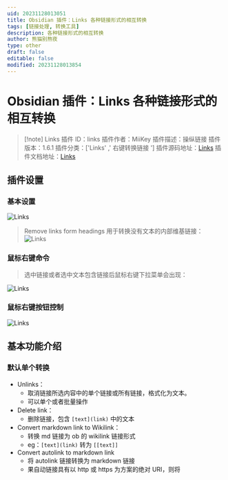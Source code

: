 ```yaml
---
uid: 20231128013051
title: Obsidian 插件：Links 各种链接形式的相互转换
tags: [链接处理, 转换工具]
description: 各种链接形式的相互转换
author: 熊猫别熬夜
type: other
draft: false
editable: false
modified: 20231128013854
---
```


# Obsidian 插件：Links 各种链接形式的相互转换

> [!note] Links
> 插件 ID：links
> 插件作者：MiiKey
> 插件描述：操纵链接
> 插件版本：1.6.1
> 插件分类：['Links' ,' 右键转换链接 ']
> 插件源码地址：[Links](https://github.com/mii-key/obsidian-links)
> 插件文档地址：[Links](https://github.com/mii-key/obsidian-links)

## 插件设置

### 基本设置

![Links](https://cdn.pkmer.cn/images/Pasted%20image%2020231128012217.png!pkmer)

> Remove links form headings 用于转换没有文本的内部维基链接：
> ![Links](https://cdn.pkmer.cn/images/Pasted%20image%2020231128012839.png!pkmer)

### 鼠标右键命令

> 选中链接或者选中文本包含链接后鼠标右键下拉菜单会出现：

![Links](https://cdn.pkmer.cn/images/Pasted%20image%2020231128005016.png!pkmer)

### 鼠标右键按钮控制

![Links](https://cdn.pkmer.cn/images/Pasted%20image%2020231128012242.png!pkmer)

## 基本功能介绍

### 默认单个转换

- Unlinks：
	- 取消链接所选内容中的单个链接或所有链接，格式化为文本。
	- 可以单个或者批量操作
- Delete link：
	- 删除链接，包含 `[text](link)` 中的文本
- Convert markdown link to Wikilink：
	- 转换 md 链接为 ob 的 wikilink 链接形式
	- eg：`[text](link)` 转为 `[[text]]`
- Convert autolink to markdown link
	- 将 autolink 链接转换为 markdown 链接
	- 果自动链接具有以 http 或 https 为方案的绝对 URI，则将<title/>元素的内容设置为链接文本。如果请求失败或 URL 具有其他方案，则将光标放置在 Markdown 链接的 `[]` 中。对于电子邮件自动链接，将在电子邮件地址之前添加 mailto 方案。

### 转换多个链接功能

- Convert all Links to Markdown links
	- 将所有链接转换为 markdown 链接
- Convert Wikilinks to markdown links
	- 将 wiki 链接转换为 markdown 链接
- Convert Autolinks to markdown links
	- 将自动链接转换为 Markdown 链接
- Convert URLs to markdown links
	- 将 URL 转换为 Markdown 链接
- Convert HTML links to markdown links
	- 将 HTML 链接转换为 markdown 链接

## 文本编辑

- Edit link text
	- 编辑链接文本
- Edit link destination
	- 编辑链接目标

## 创建连接

- Create link from selection
	- 从所选内容创建链接
	- eg：选中文本 `text` 转为 `[[光标|text]]`，光标位于链接中。
- Create link from clipboard
	- 从剪贴板创建链接，通过获取剪切板的链接获取标题来组成链接。

## 嵌入样式转换

- Embed files
	- 嵌入嵌入文件
	- eg：`[[文件笔记.md]]` 转为 `![[文件笔记.md]]`
- Unembed files
	- 取消嵌入文件
	- eg：`![[文件笔记.md]]` 转为 `[[文件笔记.md]]`
